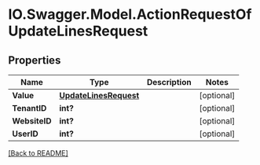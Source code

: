 # IO.Swagger.Model.ActionRequestOfUpdateLinesRequest
## Properties

Name | Type | Description | Notes
------------ | ------------- | ------------- | -------------
**Value** | [**UpdateLinesRequest**](UpdateLinesRequest.md) |  | [optional] 
**TenantID** | **int?** |  | [optional] 
**WebsiteID** | **int?** |  | [optional] 
**UserID** | **int?** |  | [optional] 

 [[Back to README]](../README.md)

